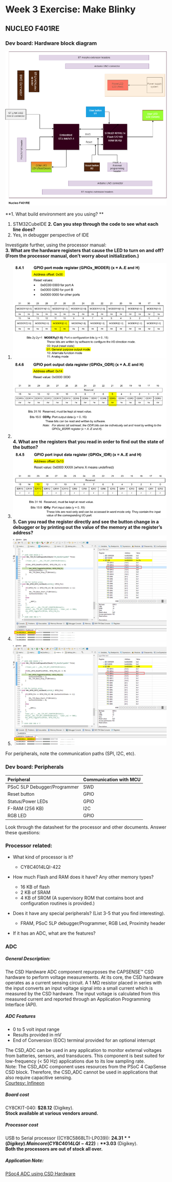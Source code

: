 # Week 3 Exercise: Make Blinky
## NUCLEO F401RE
### Dev board: Hardware block diagram
![](assets/hw_bd_f401re.png)

**1. What build environment are you using? **
   1. STM32CubeIDE
**2. Can you step through the code to see what each line does?**
   1. Yes, in debugger perspective of IDE

Investigate further, using the processor manual:  
**3. What are the hardware registers that cause the LED to turn on and off? (From the processor manual, don’t worry about initialization.)**
   1. ![GPIO_MODEREG](assets/Gpio_Mode_Reg.png)
   2. ![GPIO_ODRREG](assets/Gpio_Odr_Reg.png)
**4. What are the registers that you read in order to find out the state of the button?**
   1. ![GPIO_IDRREG](assets/Gpio_Idr_Reg.png)  
**5. Can you read the register directly and see the button change in a debugger or by printing out the value of the memory at the register’s address?**
   1. ![ButtonState_0](assets/Debugger_buttonState_0.png)
   2. ![ButtonState_1](assets/Debugger_buttonState_1.png)


For peripherals, note the communication paths (SPI, I2C, etc).
### Dev board: Peripherals
|Peripheral      |Communication with MCU|
|:-------------|:--------------------------|
|PSoC 5LP Debugger/Programmer|    SWD|
|Reset button|    GPIO|
|Status/Power LEDs|            GPIO|
|F-RAM (256 KB)|   I2C      |
|RGB LED|     GPIO          |

Look through the datasheet for the processor and other documents. Answer these questions: 
### Processor related:
* What kind of processor is it? 
    * CY8C4014LQI-422

* How much Flash and RAM does it have? Any other memory types? 
    * 16 KB of flash
    * 2 KB of SRAM
    * 4 KB of SROM (A supervisory ROM that contains boot and configuration routines
        is provided.)

* Does it have any special peripherals? (List 3-5 that you find interesting).
    * FRAM, PSoC 5LP debugger/Programmer, RGB Led, Proximity header

* If it has an ADC, what are the features?
### ADC
##### General Description:
The CSD Hardware ADC component repurposes the CAPSENSE™ CSD hardware to perform voltage measurements. At its core, the CSD hardware operates as a current sensing circuit. A 1 MΩ resistor placed in series with the input converts an input voltage signal into a small current which is measured by the CSD hardware. The input voltage is calculated from this measured current and reported through an Application Programming Interface (API).  
##### ADC Features
* 0 to 5 volt input range
* Results provided in mV
* End of Conversion (EOC) terminal provided for an optional interrupt

The CSD_ADC can be used in any application to monitor external voltages from batteries, sensors, and transducers. This component is best suited for low-frequency (< 50 Hz) applications due to its low sampling rate.  
Note: The CSD_ADC component uses resources from the PSoC 4 CapSense CSD block. Therefore, the CSD_ADC cannot be used in applications that also require capacitive sensing.  
[Courtesy: Infineon](https://www.infineon.com/cms/en/design-support/tools/sdk/psoc-software/psoc-4-components/psoc-4-voltage-adc-using-csd-hardware-csd-adc-version-1.0/?utm_source=cypress&utm_medium=referral&utm_campaign=202110_globe_en_all_integration-component_datasheet)

##### Board cost
CY8CKIT-040: **$28.12** (Digikey).  
**Stock available at various vendors around.**

##### Processor cost
USB to Serial processor ((CY8C5868LTI-LP039)): **$24.31** (Digikey).  
Main core (CY8C4014LQI-422): **$3.03** (Digikey).  
**Both the processors are out of stock all over.**

##### Application Note:
[PSoc4 ADC using CSD Hardware](https://www.infineon.com/dgdl/Infineon-csd_adc_component_datasheet_1.0-Software%20Module%20Datasheets-v01_00-EN.pdf?fileId=8ac78c8c7d0d8da4017d0eb1e1dd2aed)